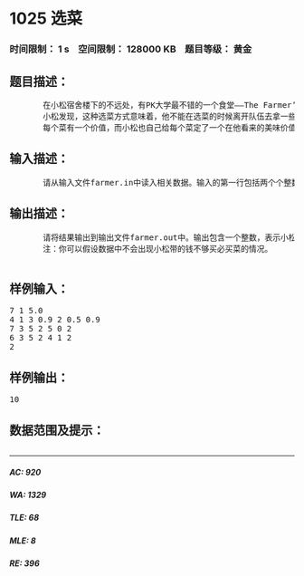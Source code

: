 # 1025 选菜   
### 时间限制： 1 s&nbsp;&nbsp;&nbsp;&nbsp;空间限制： 128000 KB&nbsp;&nbsp;&nbsp;&nbsp;题目等级： 黄金  
## 题目描述：  

<pre>
       在小松宿舍楼下的不远处，有PK大学最不错的一个食堂——The Farmer’s Canteen（NM食堂）。由于该食堂的菜都很不错，价格也公道，所以很多人都喜欢来这边吃饭。The Farmer’s Canteen的点菜方式如同在超市自选商品一样，人们从一个指定的路口进去，再从一个指定的路口出来并付款。由于来这里就餐的人数比较多，所以人们自觉地在进入口的时候就排成一个长队，沿着长长的摆放着各式各样佳肴的桌子进行选菜。
       小松发现，这种选菜方式意味着，他不能在选菜的时候离开队伍去拿一些他已经看过了的菜或者没有看过的菜，因为插队是不礼貌的，也是被BS的。
       每个菜有一个价值，而小松也自己给每个菜定了一个在他看来的美味价值，例如红烧小黄鱼在小松看来是美味价值很高的，而花菜在小松眼里则是美味价值极低的菜肴。而有一些菜是营养价值极其高的菜（例如米饭），所以无论它的美味价值是多少，小松都会选择1份。现在小松带了X元钱来食堂就餐，他想知道，在不欠帐的情况下，他选菜的美味价值总合最大是多少。
</pre>
  
  
## 输入描述：  

<pre>
       请从输入文件farmer.in中读入相关数据。输入的第一行包括两个个整数n（1≤n≤100），k（0≤k≤实际菜的种类）和一个实数X（0≤X≤100），表示有n个菜式，有k种菜是必选的，小松带来了X元钱（精确到“角”）。接下来的1行包含n个实数，表示菜桌上从入口到出口的所有菜的价格（0≤价格≤10，单位“元”，精确到“角”）；再接下来的1行包含n个整数，表示菜桌上从入口到出口的所有菜的美味价值（0≤美味价值≤100）；再接下来一行包含n个整数，表示菜桌上从入口到出口的所有菜的种类编号（1≤种类编号≤100）。最后一行包含k个整数，分别表示必选菜的种类编号。要注意的是，同一种编号的菜可以出现多次，但是他们的价格和美味价值都是一样的。对于同一种菜（无论是不是必选菜），小松最多只会选择1份（买两份红烧豆腐多没意思啊）。另外，必选菜的价格之和一定不超过X。
</pre>
  
  
## 输出描述：  

<pre>
       请将结果输出到输出文件farmer.out中。输出包含一个整数，表示小松能选到的菜的美味价值总和最大是多少。
       注：你可以假设数据中不会出现小松带的钱不够买必买菜的情况。
 
</pre>
  
  
## 样例输入：  

<pre>
7 1 5.0
4 1 3 0.9 2 0.5 0.9
7 3 5 2 5 0 2
6 3 5 2 4 1 2
2
</pre>
  
  
## 样例输出：  

<pre>
10
</pre>
  
  
## 数据范围及提示：  

<pre>
</pre>
  
  
***  

##### AC: 920  
##### WA: 1329  
##### TLE: 68  
##### MLE: 8  
##### RE: 396  

